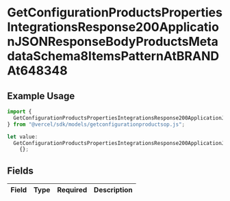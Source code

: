# GetConfigurationProductsPropertiesIntegrationsResponse200ApplicationJSONResponseBodyProductsMetadataSchema8ItemsPatternAtBRANDAt648348

## Example Usage

```typescript
import {
  GetConfigurationProductsPropertiesIntegrationsResponse200ApplicationJSONResponseBodyProductsMetadataSchema8ItemsPatternAtBRANDAt648348,
} from "@vercel/sdk/models/getconfigurationproductsop.js";

let value:
  GetConfigurationProductsPropertiesIntegrationsResponse200ApplicationJSONResponseBodyProductsMetadataSchema8ItemsPatternAtBRANDAt648348 =
    {};
```

## Fields

| Field       | Type        | Required    | Description |
| ----------- | ----------- | ----------- | ----------- |